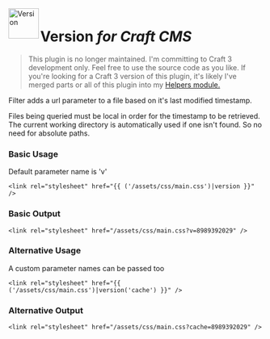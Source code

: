 <img src="http://i.imgur.com/ZVOOvBp.png" alt="Version" align="left" height="60" />

# Version *for Craft CMS*

> This plugin is no longer maintained. I'm committing to Craft 3 development only. Feel free to use the source code as you like. If you're looking for a Craft 3 version of this plugin, it's likely I've merged parts or all of this plugin into my [Helpers module.](https://github.com/marknotton/craft-module-helpers)

Filter adds a url parameter to a file based on it's last modified timestamp.

Files being queried must be local in order for the timestamp to be retrieved. The current working directory is automatically used if one isn't found. So no need for absolute paths.

### Basic Usage
Default parameter name is 'v'
```
<link rel="stylesheet" href="{{ ('/assets/css/main.css')|version }}" />
```
### Basic Output
```
<link rel="stylesheet" href="/assets/css/main.css?v=8989392029" />
```

### Alternative Usage
A custom parameter names can be passed too
```
<link rel="stylesheet" href="{{ ('/assets/css/main.css')|version('cache') }}" />
```
### Alternative Output
```
<link rel="stylesheet" href="/assets/css/main.css?cache=8989392029" />
```
